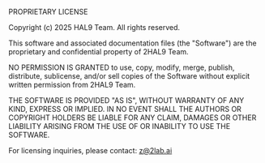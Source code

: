 PROPRIETARY LICENSE

Copyright (c) 2025 HAL9 Team. All rights reserved.

This software and associated documentation files (the "Software") are the 
proprietary and confidential property of 2HAL9 Team.

NO PERMISSION IS GRANTED to use, copy, modify, merge, publish, distribute, 
sublicense, and/or sell copies of the Software without explicit written 
permission from 2HAL9 Team.

THE SOFTWARE IS PROVIDED "AS IS", WITHOUT WARRANTY OF ANY KIND, EXPRESS OR
IMPLIED. IN NO EVENT SHALL THE AUTHORS OR COPYRIGHT HOLDERS BE LIABLE FOR ANY
CLAIM, DAMAGES OR OTHER LIABILITY ARISING FROM THE USE OF OR INABILITY TO USE
THE SOFTWARE.

For licensing inquiries, please contact: z@2lab.ai

